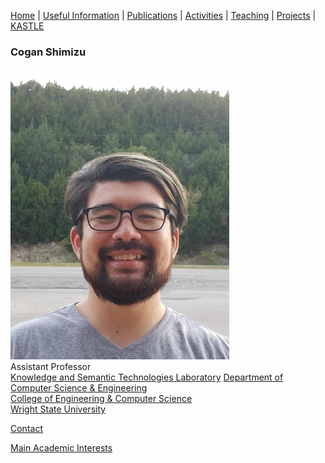 [Home](index.md) | [Useful Information](links.md) | [Publications](publications.md) | [Activities](activities.md) | [Teaching](teaching.md) | [Projects](funding.md) | [KASTLE](https://cogan-shimizu.github.io/kastle)

### Cogan Shimizu
![me!](./cogan_shimizu.jpg)\
Assistant Professor\
[Knowledge and Semantic Technologies Laboratory](https://cogan-shimizu.github.io/kastle)
[Department of Computer Science & Engineering](https://engineering-computer-science.wright.edu/computer-science-and-engineering)\
[College of Engineering & Computer Science](https://engineering-computer-science.wright.edu/)\
[Wright State University](https://www.wright.edu/)

[Contact](links.md)

[Main Academic Interests](interests.md)
